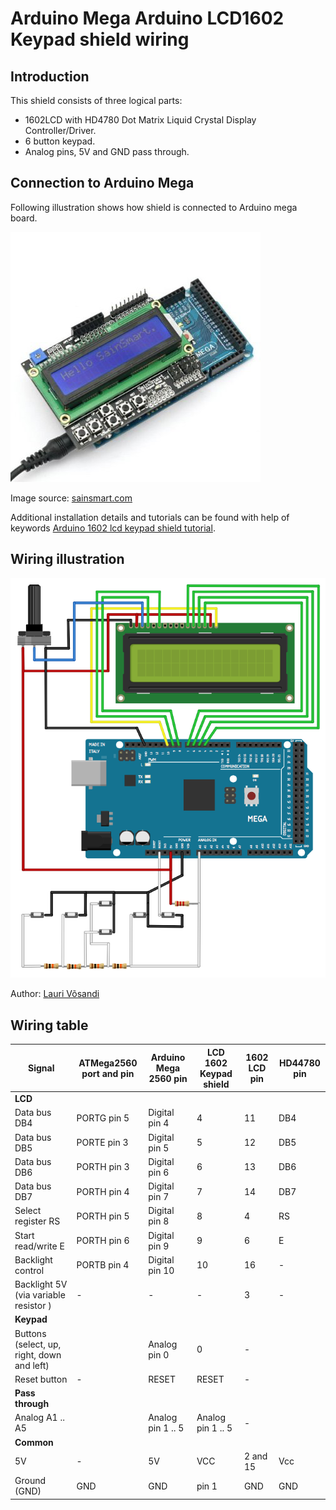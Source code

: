 # Arduino Mega Arduino LCD1602 Keypad shield wiring

## Introduction

This shield consists of three logical parts:

- 1602LCD with HD4780 Dot Matrix Liquid Crystal Display Controller/Driver.
- 6 button keypad.
- Analog pins, 5V and GND pass through.

<div class=pagebreak></div>

## Connection to Arduino Mega

Following illustration shows how shield is connected to Arduino mega board.

![arduino-mega-lcd1602-keypad-shield-placement.png](arduino-mega-lcd1602-keypad-shield-placement.png)

Image source: [sainsmart.com](http://www.sainsmart.com/media/catalog/product/2/_/2_16_6.jpg)

Additional installation details and tutorials can be found with help of keywords [Arduino 1602 lcd keypad shield tutorial](https://www.google.ee/webhp?q=Arduino+1602+lcd+keypad+shield+tutorial).

<div class=pagebreak></div>

## Wiring illustration

![arduino-mega-lcd1602-keypad-shield-wiring.png](arduino-mega-lcd1602-keypad-shield-wiring.png)

Author: [Lauri Võsandi](http://lauri.võsandi.com/arduino/lcd1602-key-shield.html#hd44780)

<div class=pagebreak></div>

## Wiring table

| Signal | ATMega2560 port and pin | Arduino Mega 2560 pin | LCD 1602 Keypad shield | 1602 LCD pin | HD44780 pin |
| --- | --- | --- | --- | --- | --- |
| **LCD** | | | | |
| Data bus DB4 | PORTG pin 5 | Digital pin 4 | 4 | 11 | DB4 |
| Data bus DB5 | PORTE pin 3 | Digital pin 5 | 5 | 12 | DB5 |
| Data bus DB6 | PORTH pin 3 | Digital pin 6 | 6 | 13 | DB6 |
| Data bus DB7 | PORTH pin 4 | Digital pin 7 | 7 | 14 | DB7 |
| Select register RS | PORTH pin 5 | Digital pin 8 | 8 | 4 | RS |
| Start read/write E | PORTH pin 6 | Digital pin 9 | 9 | 6 | E |
| Backlight control | PORTB pin 4 | Digital pin 10 | 10 | 16 | - |
| Backlight 5V (via variable resistor ) | - |  - | - | 3 | - |
| **Keypad** | | | | |
| Buttons (select, up, right, down and left) | | Analog pin 0 | 0 | - |
| Reset button | - | RESET | RESET | - |
| **Pass through** | | | | |
| Analog A1 .. A5 | | Analog pin 1 .. 5 | Analog pin 1 .. 5 | - |
| **Common** | | | | |
| 5V | - | 5V | VCC | 2 and 15 | Vcc |
| Ground (GND) | GND | GND | pin 1 | GND | GND |
